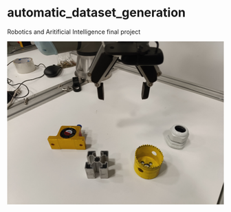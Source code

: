 # automatic_dataset_generation
Robotics and Aritificial Intelligence final project

[![IMAGE ALT TEXT HERE](.\thumb.jpg)](https://www.youtube.com/watch?v=PSGrWwR8Rug)

